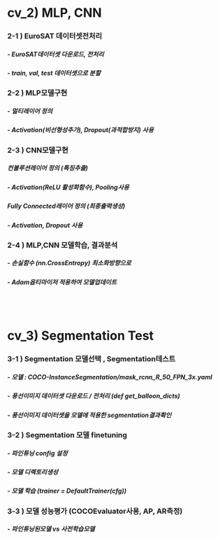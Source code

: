 # cv_2) MLP, CNN 

### 2-1 ) EuroSAT 데이터셋전처리 
##### - EuroSAT데이터셋 다운로드, 전처리
##### - train, val, test 데이터셋으로 분할 

### 2-2 ) MLP모델구현 
##### - 멀티레이어 정의
##### - Activation(비선형성추가), Dropout(과적합방지) 사용
 
### 2-3 ) CNN모델구현
##### 컨볼루션레이어 정의 (특징추출)
##### - Activation(ReLU 활성화함수), Pooling사용
##### Fully Connected레이어 정의 (최종출력생성) 
##### - Activation, Dropout 사용  

### 2-4 ) MLP,CNN 모델학습, 결과분석
##### - 손실함수 (nn.CrossEntropy) 최소화방향으로 
##### - Adam옵티마이저 적용하여 모델업데이트  

<br><br>
# cv_3) Segmentation Test

### 3-1 ) Segmentation 모델선택  , Segmentation테스트 
##### - 모델 : COCO-InstanceSegmentation/mask_rcnn_R_50_FPN_3x.yaml  
##### - 풍선이미지 데이터셋 다운로드 / 전처리 (def get_balloon_dicts)
##### - 풍선이미지 데이터셋을 모델에 적용한 segmentation결과확인  

### 3-2 ) Segmentation 모델 finetuning 
##### - 파인튜닝 config 설정 
##### - 모델 디렉토리생성
##### - 모델 학습 (trainer = DefaultTrainer(cfg))

### 3-3 ) 모델 성능평가 (COCOEvaluator사용, AP, AR측정)
##### - 파인튜닝된모델 vs 사전학습모델

